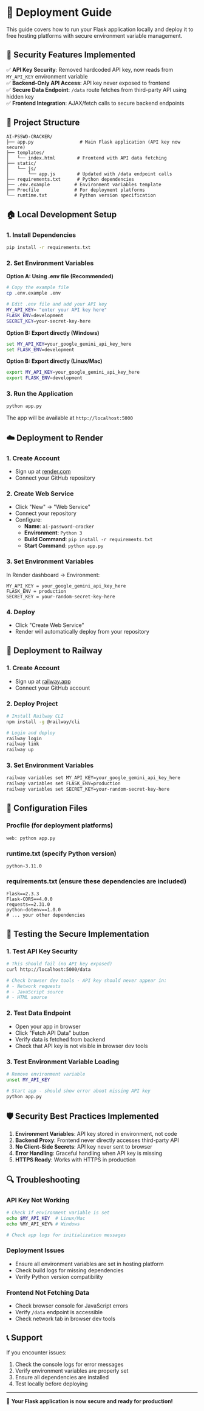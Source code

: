 # 🚀 Deployment Guide

This guide covers how to run your Flask application locally and deploy it to free hosting platforms with secure environment variable management.

## 🔐 Security Features Implemented

✅ **API Key Security**: Removed hardcoded API key, now reads from `MY_API_KEY` environment variable  
✅ **Backend-Only API Access**: API key never exposed to frontend  
✅ **Secure Data Endpoint**: `/data` route fetches from third-party API using hidden key  
✅ **Frontend Integration**: AJAX/fetch calls to secure backend endpoints  

## 📁 Project Structure

```
AI-PSSWD-CRACKER/
├── app.py                 # Main Flask application (API key now secure)
├── templates/
│   └── index.html        # Frontend with API data fetching
├── static/
│   └── js/
│       └── app.js        # Updated with /data endpoint calls
├── requirements.txt      # Python dependencies
├── .env.example         # Environment variables template
├── Procfile             # For deployment platforms
└── runtime.txt          # Python version specification
```

## 🏠 Local Development Setup

### 1. Install Dependencies
```bash
pip install -r requirements.txt
```

### 2. Set Environment Variables

**Option A: Using .env file (Recommended)**
```bash
# Copy the example file
cp .env.example .env

# Edit .env file and add your API key
MY_API_KEY= "enter your API key here"
FLASK_ENV=development
SECRET_KEY=your-secret-key-here
```

**Option B: Export directly (Windows)**
```cmd
set MY_API_KEY=your_google_gemini_api_key_here
set FLASK_ENV=development
```

**Option B: Export directly (Linux/Mac)**
```bash
export MY_API_KEY=your_google_gemini_api_key_here
export FLASK_ENV=development
```

### 3. Run the Application
```bash
python app.py
```

The app will be available at `http://localhost:5000`

## ☁️ Deployment to Render

### 1. Create Account
- Sign up at [render.com](https://render.com)
- Connect your GitHub repository

### 2. Create Web Service
- Click "New" → "Web Service"
- Connect your repository
- Configure:
  - **Name**: `ai-password-cracker`
  - **Environment**: `Python 3`
  - **Build Command**: `pip install -r requirements.txt`
  - **Start Command**: `python app.py`

### 3. Set Environment Variables
In Render dashboard → Environment:
```
MY_API_KEY = your_google_gemini_api_key_here
FLASK_ENV = production
SECRET_KEY = your-random-secret-key-here
```

### 4. Deploy
- Click "Create Web Service"
- Render will automatically deploy from your repository

## 🚂 Deployment to Railway

### 1. Create Account
- Sign up at [railway.app](https://railway.app)
- Connect your GitHub account

### 2. Deploy Project
```bash
# Install Railway CLI
npm install -g @railway/cli

# Login and deploy
railway login
railway link
railway up
```

### 3. Set Environment Variables
```bash
railway variables set MY_API_KEY=your_google_gemini_api_key_here
railway variables set FLASK_ENV=production
railway variables set SECRET_KEY=your-random-secret-key-here
```

## 🔧 Configuration Files

### Procfile (for deployment platforms)
```
web: python app.py
```

### runtime.txt (specify Python version)
```
python-3.11.0
```

### requirements.txt (ensure these dependencies are included)
```
Flask==2.3.3
Flask-CORS==4.0.0
requests==2.31.0
python-dotenv==1.0.0
# ... your other dependencies
```

## 🧪 Testing the Secure Implementation

### 1. Test API Key Security
```bash
# This should fail (no API key exposed)
curl http://localhost:5000/data

# Check browser dev tools - API key should never appear in:
# - Network requests
# - JavaScript source
# - HTML source
```

### 2. Test Data Endpoint
- Open your app in browser
- Click "Fetch API Data" button
- Verify data is fetched from backend
- Check that API key is not visible in browser dev tools

### 3. Test Environment Variable Loading
```bash
# Remove environment variable
unset MY_API_KEY

# Start app - should show error about missing API key
python app.py
```

## 🛡️ Security Best Practices Implemented

1. **Environment Variables**: API key stored in environment, not code
2. **Backend Proxy**: Frontend never directly accesses third-party API
3. **No Client-Side Secrets**: API key never sent to browser
4. **Error Handling**: Graceful handling when API key is missing
5. **HTTPS Ready**: Works with HTTPS in production

## 🔍 Troubleshooting

### API Key Not Working
```bash
# Check if environment variable is set
echo $MY_API_KEY  # Linux/Mac
echo %MY_API_KEY% # Windows

# Check app logs for initialization messages
```

### Deployment Issues
- Ensure all environment variables are set in hosting platform
- Check build logs for missing dependencies
- Verify Python version compatibility

### Frontend Not Fetching Data
- Check browser console for JavaScript errors
- Verify `/data` endpoint is accessible
- Check network tab in browser dev tools

## 📞 Support

If you encounter issues:
1. Check the console logs for error messages
2. Verify environment variables are properly set
3. Ensure all dependencies are installed
4. Test locally before deploying

---

🎉 **Your Flask application is now secure and ready for production!**
